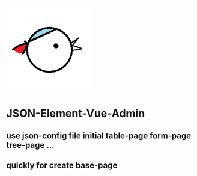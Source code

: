 ![LOGO](\src\assets\LOGO.png)

# JSON-Element-Vue-Admin

## use json-config file initial table-page form-page tree-page ...


## quickly for create base-page